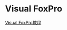 # Visual FoxPro
[Visual FoxPro教程](https://github.com/wufeiwua/wufeiwua.github.io/blob/master/_posts/2019-01-14-vfp.md)

